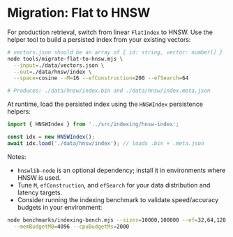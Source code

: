 # Migration: Flat to HNSW

For production retrieval, switch from linear `FlatIndex` to HNSW. Use the helper tool to build a persisted index from your existing vectors:

```bash
# vectors.json should be an array of { id: string, vector: number[] }
node tools/migrate-flat-to-hnsw.mjs \
  --input=./data/vectors.json \
  --out=./data/hnsw/index \
  --space=cosine --M=16 --efConstruction=200 --efSearch=64

# Produces: ./data/hnsw/index.bin and ./data/hnsw/index.meta.json
```

At runtime, load the persisted index using the `HNSWIndex` persistence helpers:

```ts
import { HNSWIndex } from '../src/indexing/hnsw-index';

const idx = new HNSWIndex();
await idx.load('./data/hnsw/index'); // loads .bin + .meta.json
```

Notes:

- `hnswlib-node` is an optional dependency; install it in environments where HNSW is used.
- Tune `M`, `efConstruction`, and `efSearch` for your data distribution and latency targets.
- Consider running the indexing benchmark to validate speed/accuracy budgets in your environment:

```bash
node benchmarks/indexing-bench.mjs --sizes=10000,100000 --ef=32,64,128 --topK=10 --seed=42 \
  --memBudgetMB=4096 --cpuBudgetMs=2000
```
